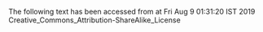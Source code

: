 The following text has been accessed from at Fri Aug 9 01:31:20 IST 2019
Creative_Commons_Attribution-ShareAlike_License
